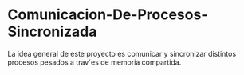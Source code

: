 # Comunicacion-De-Procesos-Sincronizada
La idea general de este proyecto es comunicar y sincronizar distintos procesos pesados a trav´es de memoria compartida.
